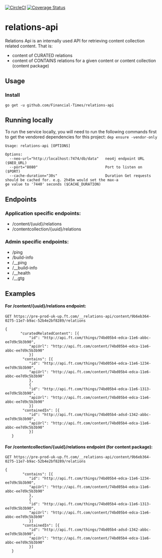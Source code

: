 [![CircleCI](https://circleci.com/gh/Financial-Times/relations-api/tree/master.png?style=shield)](https://circleci.com/gh/Financial-Times/relations-api/tree/master)
[![Coverage Status](https://coveralls.io/repos/github/Financial-Times/relations-api/badge.svg)](https://coveralls.io/github/Financial-Times/relations-api)
# relations-api

Relations Api is an internally used API for retrieving content collection related content.
That is:
- content of CURATED relations
- content of CONTAINS relations for a given content or content collection (content package)

## Usage
### Install
`go get -u github.com/Financial-Times/relations-api`

## Running locally
To run the service locally, you will need to run the following commands first to get the vendored dependencies for this project:
  `dep ensure -vendor-only`

```
Usage: relations-api [OPTIONS]

Options:
  --neo-url="http://localhost:7474/db/data"   neo4j endpoint URL ($NEO_URL)
  --port="8080"                               Port to listen on ($PORT)
  --cache-duration="30s"                      Duration Get requests should be cached for. e.g. 2h45m would set the max-a
ge value to '7440' seconds ($CACHE_DURATION)
```

## Endpoints

### Application specific endpoints:

* /content/{uuid}/relations
* /contentcollection/{uuid}/relations

### Admin specific endpoints:

* /ping
* /build-info
* /__ping
* /__build-info
* /__health
* /__gtg

## Examples

#### For /content/{uuid}/relations endpoint:

`GET https://pre-prod-uk-up.ft.com/__relations-api/content/9b6eb364-0275-11e7-b9ac-52b4e2bf8289/relations`

```
{
       "curatedRelatedContent": [{
           "id": "http://api.ft.com/things/74bd05b4-edca-11e6-abbc-ee7d9c5b3b90",
           "apiUrl": "http://api.ft.com/content/74bd05b4-edca-11e6-abbc-ee7d9c5b3b90"
           }]
        "contains": [{
           "id": "http://api.ft.com/things/74bd05b4-edca-11e6-1234-ee7d9c5b3b90",
           "apiUrl": "http://api.ft.com/content/74bd05b4-edca-11e6-abbc-ee7d9c5b3b90"
           },
           {
           "id": "http://api.ft.com/things/74bd05b4-edca-11e6-1313-ee7d9c5b3b90",
           "apiUrl": "http://api.ft.com/content/74bd05b4-edca-11e6-abbc-ee7d9c5b3b90"
           }]
        "containedIn": [{
           "id": "http://api.ft.com/things/74bd05b4-adsd-1342-abbc-ee7d9c5b3b90",
           "apiUrl": "http://api.ft.com/content/74bd05b4-edca-11e6-abbc-ee7d9c5b3b90"
           }]
   }
```

#### For /contentcollection/{uuid}/relations endpoint (for content package):

`GET https://pre-prod-uk-up.ft.com/__relations-api/content/9b6eb364-0275-11e7-b9ac-52b4e2bf8289/relations`

```
{
        "contains": [{
           "id": "http://api.ft.com/things/74bd05b4-edca-11e6-1234-ee7d9c5b3b90",
           "apiUrl": "http://api.ft.com/content/74bd05b4-edca-11e6-abbc-ee7d9c5b3b90"
           },
           {
           "id": "http://api.ft.com/things/74bd05b4-edca-11e6-1313-ee7d9c5b3b90",
           "apiUrl": "http://api.ft.com/content/74bd05b4-edca-11e6-abbc-ee7d9c5b3b90"
           }]
        "containedIn": [{
           "id": "http://api.ft.com/things/74bd05b4-adsd-1342-abbc-ee7d9c5b3b90",
           "apiUrl": "http://api.ft.com/content/74bd05b4-edca-11e6-abbc-ee7d9c5b3b90"
           }]
   }
```
